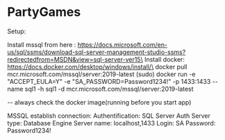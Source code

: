 # PartyGames

Setup:

Install mssql from here : https://docs.microsoft.com/en-us/sql/ssms/download-sql-server-management-studio-ssms?redirectedfrom=MSDN&view=sql-server-ver15\
Install docker: https://docs.docker.com/desktop/windows/install/\ docker pull mcr.microsoft.com/mssql/server:2019-latest (sudo)
docker run -e "ACCEPT_EULA=Y" -e "SA_PASSWORD=Password1234!" -p 1433:1433 --name sql1 -h sql1 -d mcr.microsoft.com/mssql/server:2019-latest

-- always check the docker image(running before you start app)


MSSQL establish connection:
Authentification: SQL Server Auth
Server type: Database Engine
Server name: localhost,1433
Login: SA
Password: Password1234!
